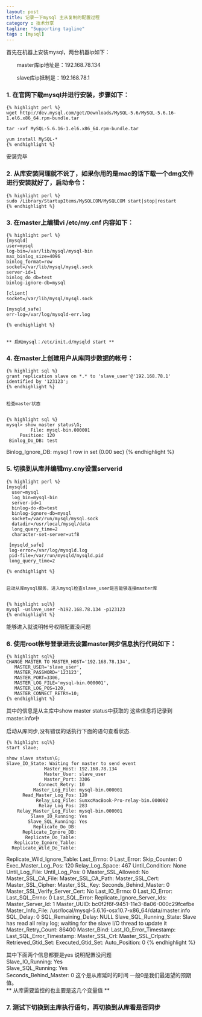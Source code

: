 ```yaml
---
layout: post
title: 记录一下mysql 主从复制的配置过程  
category : 技术分享
tagline: "Supporting tagline"
tags : [mysql]
---
```



首先在机器上安装mysql，两台机器ip如下：
    
　　master库ip地址是：192.168.78.134

　　slave库ip抵制是：192.168.78.1
　　
　　
   
### 1. 在官网下载mysql并进行安装，步骤如下：     
    
    {% highlight perl %}
    wget http://dev.mysql.com/get/Downloads/MySQL-5.6/MySQL-5.6.16-1.el6.x86_64.rpm-bundle.tar
    
    tar -xvf MySQL-5.6.16-1.el6.x86_64.rpm-bundle.tar
    
    yum install MySQL-*
    {% endhighlight %}   


   安装完毕  
   
    
    
###  2. 从库安装同理就不说了，如果你用的是mac的话下载一个dmg文件进行安装就好了，启动命令：  

    
    {% highlight perl %}
    sudo /Library/StartupItems/MySQLCOM/MySQLCOM start|stop|restart
    {% endhighlight %}  
    
    
    
### 3. 在master上编辑vi /etc/my.cnf 内容如下：  

    {% highlight perl %}
    [mysqld]
    user=mysql
    log-bin=/var/lib/mysql/mysql-bin
    max_binlog_size=4096
    binlog_format=row
    socket=/var/lib/mysql/mysql.sock
    server-id=1
    binlog_do_db=test
    binlog-ignore-db=mysql
    
    [client]
    socket=/var/lib/mysql/mysql.sock

    [mysqld_safe]
    err-log=/var/log/mysqld-err.log
    
    {% endhighlight %}
    
    
    ** 启动mysql：/etc/init.d/mysqld start **
 
    
### 4. 在master上创建用户从库同步数据的帐号：  

    {% highlight sql %}  
    grant replication slave on *.* to 'slave_user'@'192.168.78.1' identified by '123123';
    {% endhighlight %}  
    
    
    检查master状态
     
    
    {% highlight sql %}  
    mysql> show master status\G;
             File: mysql-bin.000001
         Position: 120
     Binlog_Do_DB: test
 Binlog_Ignore_DB: mysql
1 row in set (0.00 sec)
    {% endhighlight %}  
    
    
 
### 5. 切换到从库并编辑my.cny设置serverid  
    
    {% highlight perl %}  
    [mysqld]  
      user=mysql  
      log_bin=mysql-bin  
      server-id=1  
      binlog-do-db=test  
      binlog-ignore-db=mysql  
      socket=/var/run/mysql/mysql.sock  
      datadir=/usr/local/mysql/data  
      long_query_time=2  
      character-set-server=utf8  
     
     [mysqld_safe]  
     log-error=/var/log/mysqld.log  
     pid-file=/var/run/mysqld/mysqld.pid  
     long_query_time=2
     
    {% endhighlight %}  
    
    
    启动从库mysql服务，进入mysql检查slave_user是否能够连接master库
    
    
    {% highlight sql%}   
    mysql -uslave_user -h192.168.78.134 -p123123 
    {% endhighlight %}  
    
    
   能够进入就说明帐号权限配置没问题



### 6. 使用root帐号登录进去设置master同步信息执行代码如下：  

    {% highlight sql%}   
    CHANGE MASTER TO MASTER_HOST='192.168.78.134',
       MASTER_USER='slave_user',
       MASTER_PASSWORD='123123',
       MASTER_PORT=3306,
       MASTER_LOG_FILE='mysql-bin.000001',
       MASTER_LOG_POS=120,
       MASTER_CONNECT_RETRY=10;
    {% endhighlight %} 
    
    
 其中的信息是从主库中show master status中获取的
 这些信息将记录到master.info中
    
    
 启动从库同步,没有错误的话执行下面的语句查看状态.
    
    {% highlight sql%} 
    start slave;
    
    show slave status\G;  
    Slave_IO_State: Waiting for master to send event
                  Master_Host: 192.168.78.134
                  Master_User: slave_user
                  Master_Port: 3306
                Connect_Retry: 10
              Master_Log_File: mysql-bin.000001
          Read_Master_Log_Pos: 120
               Relay_Log_File: SunxcMacBook-Pro-relay-bin.000002
                Relay_Log_Pos: 283
        Relay_Master_Log_File: mysql-bin.000001
             Slave_IO_Running: Yes
            Slave_SQL_Running: Yes
              Replicate_Do_DB:
          Replicate_Ignore_DB:
           Replicate_Do_Table:
       Replicate_Ignore_Table:
      Replicate_Wild_Do_Table:
  Replicate_Wild_Ignore_Table:
                   Last_Errno: 0
                   Last_Error:
                 Skip_Counter: 0
          Exec_Master_Log_Pos: 120
              Relay_Log_Space: 467
              Until_Condition: None
               Until_Log_File:
                Until_Log_Pos: 0
           Master_SSL_Allowed: No
           Master_SSL_CA_File:
           Master_SSL_CA_Path:
              Master_SSL_Cert:
            Master_SSL_Cipher:
               Master_SSL_Key:
        Seconds_Behind_Master: 0
Master_SSL_Verify_Server_Cert: No
                Last_IO_Errno: 0
                Last_IO_Error:
               Last_SQL_Errno: 0
               Last_SQL_Error:
  Replicate_Ignore_Server_Ids:
             Master_Server_Id: 1
                  Master_UUID: bc0f2f6f-9451-11e3-8a06-000c29fcefbe
             Master_Info_File: /usr/local/mysql-5.6.16-osx10.7-x86_64/data/master.info
                    SQL_Delay: 0
          SQL_Remaining_Delay: NULL
      Slave_SQL_Running_State: Slave has read all relay log; waiting for the slave I/O thread to update it
           Master_Retry_Count: 86400
                  Master_Bind:
      Last_IO_Error_Timestamp:
     Last_SQL_Error_Timestamp:
               Master_SSL_Crl:
           Master_SSL_Crlpath:
           Retrieved_Gtid_Set:
            Executed_Gtid_Set:
                Auto_Position: 0
    {% endhighlight %} 
    
    
    
 其中下面两个信息都要是yes 说明配置没问题  
     Slave_IO_Running: Yes  
     Slave_SQL_Running: Yes  
     Seconds_Behind_Master: 0  这个是从库延时的时间 一般0是我们最渴望的预期值。  
     ** 从库需要监控的也主要是这几个变量值 **  
     

   
### 7. 测试下切换到主库执行语句，再切换到从库看是否同步

     
     
    
    
    
    
